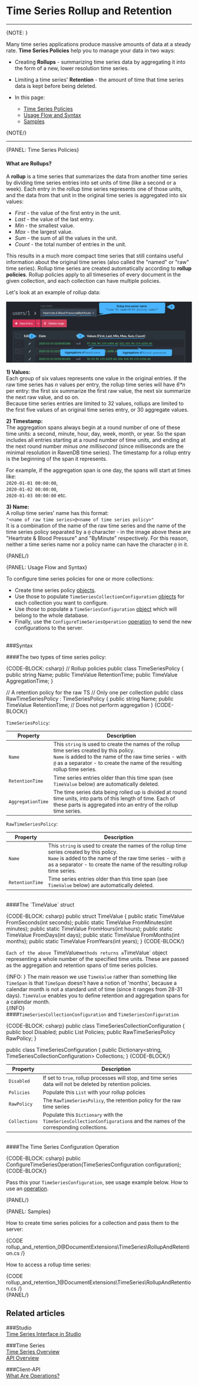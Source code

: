 ﻿# Time Series Rollup and Retention
---

{NOTE: }

Many time series applications produce massive amounts of data at a steady rate. 
**Time Series Policies** help you to manage your data in two ways:  

* Creating **Rollups** - summarizing time series data by aggregating it into the 
form of a new, lower resolution time series.  

* Limiting a time series' **Retention** - the amount of time that time series data 
is kept before being deleted.  

* In this page:  
  * [Time Series Policies](../../document-extensions/timeseries/rollup-and-retention#time-series-policies)  
  * [Usage Flow and Syntax](../../document-extensions/timeseries/rollup-and-retention#usage-flow-and-syntax)  
  * [Samples](../../document-extensions/timeseries/rollup-and-retention#samples)  

{NOTE/}

---

{PANEL: Time Series Policies}  

#### What are Rollups?

A **rollup** is a time series that summarizes the data from another time series 
by dividing time series entries into set units of time (like a second or a week). 
Each entry in the rollup time series represents one of those units, and the data 
from that unit in the original time series is aggregated into six values:  

* *First* - the value of the first entry in the unit.  
* *Last* - the value of the last entry.  
* *Min* - the smallest value.  
* *Max* - the largest value.  
* *Sum* - the sum of all the values in the unit.  
* *Count* - the total number of entries in the unit.  

This results in a much more compact time series that still contains useful 
information about the original time series (also called the "named" or "raw" 
time series). Rollup time series are created automatically according to 
**rollup policies**. Rollup policies apply to all timeseries of every document 
in the given collection, and each collection can have multiple policies.  

Let's look at an example of rollup data:  
<br/>
!["Rollup time series entries"](images/rollup-1.png "A rollup time series' entries")

**1) Values:**  
Each group of six values represents one value in the original entries. If the raw 
time series has *n* values per entry, the rollup time series will have _6*n_ per entry: 
the first six summarize the first raw value, the next six summarize the next raw value, 
and so on.  
Because time series entries are limited to 32 values, rollups are limited to 
the first five values of an original time series entry, or 30 aggregate values.  

**2) Timestamp:**  
The aggregation spans always begin at a round number of one of these time units: a 
second, minute, hour, day, week, month, or year. So the span includes all entries 
starting at a round number of time units, and ending at the next round number *minus 
one millisecond* (since milliseconds are the minimal resolution in RavenDB 
time series). The timestamp for a rollup entry is the beginning of the span it 
represents.  

For example, if the aggregation span is one day, the spans will start at times like:  
`2020-01-01 00:00:00`,  
`2020-01-02 00:00:00`,  
`2020-01-03 00:00:00` etc.  

**3) Name:**  
A rollup time series' name has this format:  
`"<name of raw time series>@<name of time series policy>"`  
It is a combination of the name of the raw time series and the name of the 
time series policy separated by a `@` character - in the image above these are 
"Heartrate & Blood Pressure" and "ByMinute" respectively. For this reason, neither 
a time series name nor a policy name can have the character `@` in it.

{PANEL/}

{PANEL: Usage Flow and Syntax}  

To configure time series policies for one or more collections:  

* Create time series policy [objects](../../document-extensions/timeseries/rollup-and-retention#the-two-types-of-time-series-policy).  
* Use those to populate `TimeSeriesCollectionConfiguration` [objects](../../document-extensions/timeseries/rollup-and-retention#and-) 
for each collection you want to configure.  
* Use _those_ to populate a `TimeSeriesConfiguration` [object](../../document-extensions/timeseries/rollup-and-retention#and-) 
which will belong to the whole database.  
* Finally, use the `ConfigureTimeSeriesOperation` [operation](../../document-extensions/timeseries/rollup-and-retention#the-time-series-configuration-operation) 
to send the new configurations to the server.  
<br/>
###Syntax  

####The two types of time series policy:

{CODE-BLOCK: csharp}
// Rollup policies
public class TimeSeriesPolicy
{
    public string Name;
    public TimeValue RetentionTime;
    public TimeValue AggregationTime;
}

// A retention policy for the raw TS
// Only one per collection
public class RawTimeSeriesPolicy : TimeSeriesPolicy
{
    public string Name;
    public TimeValue RetentionTime;
    // Does not perform aggregation
}
{CODE-BLOCK/}

`TimeSeriesPolicy`:  

| Property | Description |
| - | - |
| `Name` | This `string` is used to create the names of the rollup time series created by this policy.<br/>`Name` is added to the name of the raw time series - with `@` as a separator - to create the name of the resulting rollup time series. |
| `RetentionTime` | Time series entries older than this time span (see `TimeValue` below) are automatically deleted. |
| `AggregationTime` | The time series data being rolled up is divided at round time units, into parts of this length of time. Each of these parts is aggregated into an entry of the rollup time series. |

`RawTimeSeriesPolicy`:  

| Property | Description |
| - | - |
| `Name` | This `string` is used to create the names of the rollup time series created by this policy.<br/>`Name` is added to the name of the raw time series - with `@` as a separator - to create the name of the resulting rollup time series. |
| `RetentionTime` | Time series entries older than this time span (see `TimeValue` below) are automatically deleted. |
<br/>
####The `TimeValue` struct

{CODE-BLOCK: csharp}
public struct TimeValue
{
    public static TimeValue FromSeconds(int seconds);
    public static TimeValue FromMinutes(int minutes);
    public static TimeValue FromHours(int hours);
    public static TimeValue FromDays(int days);
    public static TimeValue FromMonths(int months);
    public static TimeValue FromYears(int years);
}
{CODE-BLOCK/}

`Each of the above `TimeValue` methods returns a `TimeValue` object representing a 
whole number of the specified time units. These are passed as the aggregation and 
retention spans of time series policies.  

{INFO: }
The main reason we use `TimeValue` rather than something like `TimeSpan` is that 
`TimeSpan` doesn't have a notion of 'months', because a calendar month is not a 
standard unit of time (since it ranges from 28-31 days). `TimeValue` enables you 
to define retention and aggregation spans for a calendar month.  
{/INFO}
<br/>
####`TimeSeriesCollectionConfiguration` and `TimeSeriesConfiguration`

{CODE-BLOCK: csharp}
public class TimeSeriesCollectionConfiguration
{
    public bool Disabled;
    public List<TimeSeriesPolicy> Policies;
    public RawTimeSeriesPolicy RawPolicy;
}

public class TimeSeriesConfiguration
{
    public Dictionary<string, TimeSeriesCollectionConfiguration> Collections;
}
{CODE-BLOCK/}

| Property | Description |
| - | - |
| `Disabled` | If set to `true`, rollup processes will stop, and time series data will not be deleted by retention policies. |
| `Policies` | Populate this `List` with your rollup policies |
| `RawPolicy` | The `RawTimeSeriesPolicy`, the retention policy for the raw time series |
| `Collections` | Populate this `Dictionary` with the `TimeSeriesCollectionConfiguration`s and the names of the corresponding collections. |
<br/>
####The Time Series Configuration Operation

{CODE-BLOCK: csharp}
public ConfigureTimeSeriesOperation(TimeSeriesConfiguration configuration);
{CODE-BLOCK/}

Pass this your `TimeSeriesConfiguration`, see usage example below. How to use an [operation](../../client-api/operations/what-are-operations).

{PANEL/}

{PANEL: Samples}

How to create time series policies for a collection and pass them to the server:  

{CODE rollup_and_retention_0@DocumentExtensions\TimeSeries\RollupAndRetention.cs /}  

How to access a rollup time series:  

{CODE rollup_and_retention_1@DocumentExtensions\TimeSeries\RollupAndRetention.cs /}  
{PANEL/}

## Related articles  
###Studio  
[Time Series Interface in Studio](../../studio/database/document-extensions/time-series)

###Time Series  
[Time Series Overview](../../document-extensions/timeseries/overview)  
[API Overview](../../document-extensions/timeseries/client-api/overview)  

###Client-API  
[What Are Operations?](../../client-api/operations/what-are-operations)

